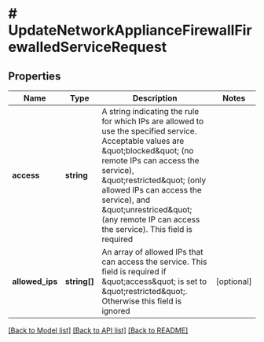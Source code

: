 # # UpdateNetworkApplianceFirewallFirewalledServiceRequest

## Properties

Name | Type | Description | Notes
------------ | ------------- | ------------- | -------------
**access** | **string** | A string indicating the rule for which IPs are allowed to use the specified service. Acceptable values are \&quot;blocked\&quot; (no remote IPs can access the service), \&quot;restricted\&quot; (only allowed IPs can access the service), and \&quot;unrestriced\&quot; (any remote IP can access the service). This field is required |
**allowed_ips** | **string[]** | An array of allowed IPs that can access the service. This field is required if \&quot;access\&quot; is set to \&quot;restricted\&quot;. Otherwise this field is ignored | [optional]

[[Back to Model list]](../../README.md#models) [[Back to API list]](../../README.md#endpoints) [[Back to README]](../../README.md)
